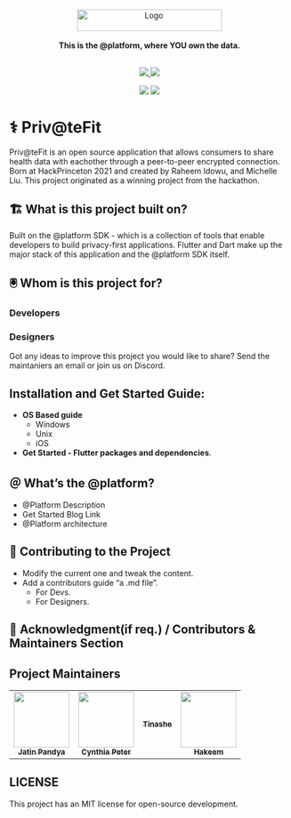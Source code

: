  <br />
<p align="center">
    <a href="atsign.com" target="_blank"><img width="260" height="39" src="https://atsign.com/wp-content/uploads/2020/09/The@Company-Logo@2x.png.webp" alt="Logo"></a>
    <br />
    <br />
    <b>This is the @platform, where YOU own the data.</b>
    <br />
    <br />
</p>
<p align="center">
  <a href="https://discord.gg/TpGPHQcK3G">
   <img src="https://img.shields.io/discord/778383211214536722?label=Join%20Our%20Community&style=appveyor&logo=discord&color=orange">
   </a>
  <a href="https://twitter.com/intent/follow?screen_name=atsigncompany">
    <img src="https://img.shields.io/twitter/follow/atsigncompany?style=social" />
  </a>
</p>
<p align="center">
   <img src="https://img.shields.io/github/downloads/atsign-foundation/privatefit/total?style=social">
    <img src="https://img.shields.io/github/repo-size/atsign-foundation/privatefit" />
</p>


# ⚕️ Priv@teFit

Priv@teFit is an open source application that allows consumers to share health data with eachother through a peer-to-peer encrypted connection. Born at HackPrinceton 2021 and created by Raheem Idowu, and Michelle Liu. This project originated as a winning project from the hackathon.

## 🏗 What is this project built on?

Built on the @platform SDK - which is a collection of tools that enable developers to build privacy-first applications. Flutter and Dart make up the major stack of this application and the @platform SDK itself.

## 🖲 Whom is this project for?

### Developers

### Designers

Got any ideas to improve this project you would like to share? Send the maintaniers an email or join us on Discord.

## Installation and Get Started Guide:

- **OS Based guide**
  - Windows
  - Unix
  - iOS
- **Get Started - Flutter packages and dependencies**.

## ＠ What’s the @platform? 

- @Platform Description
- Get Started Blog Link
- @Platform architecture

## 🦦 Contributing to the Project

-  Modify the current one and tweak the content.
- Add a contributors guide “a .md file”.
     - For Devs.
     - For Designers.

## 🎊 Acknowledgment(if req.) / Contributors & Maintainers Section 

## Project Maintainers 

<table>
  <tr>
    <td align="center"><a href="https://github.com/Jatinpandya26"><img src="https://avatars.githubusercontent.com/u/44518520?v=5" width="100px;" alt=""/><br /><sub><b>Jatin Pandya</b></sub></a></td>
    <td align="center"><a href="https://github.com/CynthiaPeter"><img src="https://avatars.githubusercontent.com/u/33583060?v=4" width="100px;" alt=""/><br /><sub><b>Cynthia Peter</b></sub></a></td>
    <td align="center"><a href="https://github.com/tinashe404r"><img src="https://avatars.githubusercontent.com/u/69275762?v=4" alt=""/><br /><sub><b>Tinashe</b></sub></a></td>
    <td align="center"><a href="https://github.com/hakeemawbreyr"><img src=https://avatars.githubusercontent.com/u/84093704?v=4"" width="100px;" alt=""/><br /><sub><b>Hakeem</b></sub></a></td>
</tr>
</table>

## LICENSE
This project has an MIT license for open-source development.

